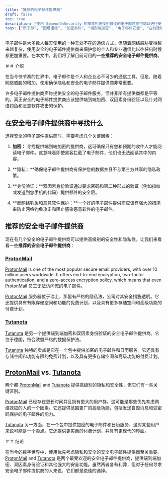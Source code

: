 ```yaml
---
title: "推荐的电子邮件提供商"
draft: false
toc: true
description: "使用 SimeonOnSecurity 的推荐列表找到最佳的电子邮件提供商以进行安全和加密的通信。发现首选，包括 ProtonMail（具有端到端加密功能的首选）和 Tutanota（另一个用于加密电子邮件通信的安全选项）。"
tags: ["质子邮", "图塔诺塔", "加密邮件", "端到端加密", "电子邮件安全", "在线隐私", "推荐的电子邮件提供商", "西蒙论安全"]
---
```


电子邮件是大多数人每天使用的一种无处不在的通信方式。但随着网络威胁变得越来越复杂，使用安全的电子邮件提供商来保护您的个人和专业通信比以往任何时候都更加重要。在本文中，我们将了解目前可用的一些**推荐的安全电子邮件提供商**。

＃＃ 介绍

在当今快节奏的世界中，电子邮件是个人和企业必不可少的通信工具。但是，随着网络威胁的增加，使用确保隐私和安全的电子邮件提供商非常重要。

许多电子邮件提供商声称提供安全的电子邮件服务，但并非所有提供商都是平等的。真正安全的电子邮件提供商应该提供端到端加密、双因素身份验证以及针对网络钓鱼和恶意软件攻击的保护。

## 在安全电子邮件提供商中寻找什么

选择安全的电子邮件提供商时，需要考虑几个关键因素：

1. **加密：** 寻找提供端到端加密的提供商，这可确保只有您和预期的收件人才能阅读电子邮件。这意味着即使黑客拦截了电子邮件，他们也无法阅读其中的内容。

2. **隐私：**确保电子邮件提供商有保护您的数据并且不与第三方共享的隐私政策。

3. **身份验证：**双因素身份验证通过要求密码和第二种形式的验证（例如指纹或发送到您手机的代码）提供额外的安全层。

4. **反网络钓鱼和恶意软件保护：**一个好的电子邮件提供商应该有强大的措施来防止网络钓鱼攻击和阻止感染恶意软件的电子邮件。

## 推荐的安全电子邮件提供商

现在有几个安全的电子邮件提供商可以提供高级别的安全性和隐私性。让我们来看看一些**推荐的安全电子邮件提供商**：

### [ProtonMail](https://pr.tn/ref/KWMTP5393DR0)

[ProtonMail](https://pr.tn/ref/KWMTP5393DR0) is one of the most popular secure email providers, with over 10 million users worldwide. It offers end-to-end encryption, two-factor authentication, and a zero-access encryption policy, which means that even [ProtonMail](https://pr.tn/ref/KWMTP5393DR0) 员工无法访问您的电子邮件。

[ProtonMail](https://pr.tn/ref/KWMTP5393DR0) 服务器位于瑞士，那里有严格的隐私法，公司对其安全措施透明。它还提供具有有限存储空间和功能的免费计划，以及具有更多存储空间和高级功能的付费计划。

### [Tutanota](https://tutanota.com/)

[Tutanota](https://tutanota.com/) 是另一个提供端到端加密和双因素身份验证的安全电子邮件提供商。它位于德国，符合欧盟严格的数据保护法。

[Tutanota](https://tutanota.com/) 独特的卖点是它在一个包中提供加密的电子邮件和日历服务。它还具有存储空间和功能有限的免费计划，以及具有更多存储空间和高级功能的付费计划。

## [ProtonMail](https://pr.tn/ref/KWMTP5393DR0) vs. [Tutanota](https://tutanota.com/)

两个都 [ProtonMail](https://pr.tn/ref/KWMTP5393DR0) and [Tutanota](https://tutanota.com/) 提供高级别的隐私和安全性，但它们有一些关键区别。

[ProtonMail](https://pr.tn/ref/KWMTP5393DR0) 已经存在更长时间并且拥有更大的用户群，这可能是那些优先考虑网络效应的人的一个因素。它还提供范围更广的高级功能，包括发送自毁消息和受密码保护的电子邮件的能力。

[Tutanota](https://tutanota.com/) 另一方面，在一个包中提供加密的电子邮件和日历服务，这对某些用户来说可能是一个卖点。它还提供更实惠的付费计划，并具有更现代的界面。

＃＃ 结论

在当今的数字世界中，使用优先考虑隐私和安全的安全电子邮件提供商至关重要。 [ProtonMail](https://pr.tn/ref/KWMTP5393DR0) and [Tutanota](https://tutanota.com/) 是两个最受欢迎的安全电子邮件提供商，提供端到端加密、双因素身份验证和其他强大的安全功能。虽然两者各有利弊，但对于任何寻求安全电子邮件提供商的人来说，它们都是绝佳的选择。